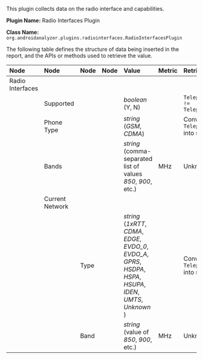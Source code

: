 This plugin collects data on the radio interface and capabilities.

**Plugin Name:** Radio Interfaces Plugin

**Class Name:** `org.androidanalyzer.plugins.radiointerfaces.RadioInterfacesPlugin`

The following table defines the structure of data being inserted in the report, and the APIs or methods used to retrieve the value.

| **Node** | **Node** | **Node** | **Node** | **Value** | **Metric** | **Retrieval Method** |
|:---------|:---------|:---------|:---------|:----------|:-----------|:---------------------|
| Radio Interfaces|          |          |          |           |            |                      |
|          | Supported |          |          | _boolean_ (Y, N) |            | `TelephonyManager.getPhoneType() != TelephonyManager.PHONE_TYPE_NONE`|
|          | Phone Type |          |          | _string_ (_GSM_, _CDMA_) |            | Convert `TelephonyManager.getPhoneType()` into string |
|          | Bands    |          |          | _string_ (comma-separated list of values _850_, _900_, etc.) | MHz        | Unknown, N/A         |
|          | Current Network |          |          |           |            |                      |
|          |          | Type     |          | _string_ (_1xRTT_, _CDMA_, _EDGE_, _EVDO\_0_, _EVDO\_A_, _GPRS_, _HSDPA_, _HSPA_, _HSUPA_, _IDEN_, _UMTS_, _Unknown_  ) |            | Convert `TelephonyManager.getNetworkType()` into string |
|          |          | Band     |          | _string_ (value of _850_, _900_, etc.) | MHz        | Unknown, N/A         |


